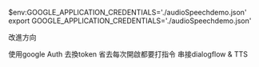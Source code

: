 $env:GOOGLE_APPLICATION_CREDENTIALS='./audioSpeechdemo.json'
export GOOGLE_APPLICATION_CREDENTIALS='./audioSpeechdemo.json'

改進方向

使用google Auth 去換token 省去每次開啟都要打指令
串接dialogflow & TTS